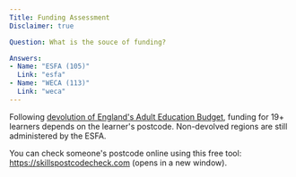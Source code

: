 ```yaml
---
Title: Funding Assessment
Disclaimer: true

Question: What is the souce of funding?

Answers:
- Name: "ESFA (105)"
  Link: "esfa"
- Name: "WECA (113)"
  Link: "weca"
---
```

<div class="content notification is-info is-light">
<p>
Following <a target="_blank" href="https://www.gov.uk/guidance/adult-education-budget-aeb-devolution">devolution of England's Adult Education Budget</a>, funding for 19+ learners depends on the learner's postcode. Non-devolved regions are still administered by the ESFA.
</p>
<p>
You can check someone's postcode online using this free tool: <a target="_blank" href="https://skillspostcodecheck.com">https://skillspostcodecheck.com</a> (opens in a new window).
</p>
</div>